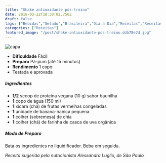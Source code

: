 ```yaml
---
title: "Shake antioxidante pós-treino"
date: 2018-03-22T18:30:02.750Z
draft: false
tags: ["Bebidas","Gelado","Brasileira","Dia a Dia","Receitas","Receitas com frutas","Receitas simples e fáceis","Shakes"]
categories: ["Receitas"]
featured_image: "/post/shake-antioxidante-pos-treino.ddb78e2d.jpg"
---
```


![capa](/post/shake-antioxidante-pos-treino.ddb78e2d.jpg)

*   **Dificuldade** Fácil
*   **Preparo** Pá-pum (até 15 minutos)
*   **Rendimento** 1 copo
*   Testada e aprovada
    

##### Ingredientes

*   **1/2** scoop de proteína vegana (10 g) sabor baunilha
*   **1** copo de água (150 ml)
*   **1** xícara (chá) de frutas vermelhas congeladas
*   **1** unidade de banana-nanica pequena
*   **1** colher (sobremesa) de chia
*   **1** colher (chá) de farinha de casca de uva orgânica

##### Modo de Preparo

Bata os ingredientes no liquidificador. Beba em seguida.

_Receita sugerida pela nutricionista Alessandra Luglio, de São Paulo_
